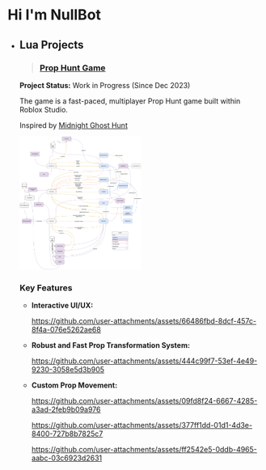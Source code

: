 # Hi I'm NullBot

- ## Lua Projects
  >### [Prop Hunt Game](https://www.roblox.com/games/15770783003/Game)
    **Project Status:** Work in Progress (Since Dec 2023)
    
    The game is a fast-paced, multiplayer Prop Hunt game built within Roblox Studio.
    
    Inspired by [Midnight Ghost Hunt](https://store.steampowered.com/app/915810/Midnight_Ghost_Hunt/)

    <img src="images/Networking_PropHunt.png" height="50%" width="50%" alt="Networking"/>

    ### Key Features
    - **Interactive UI/UX:**

        https://github.com/user-attachments/assets/66486fbd-8dcf-457c-8f4a-076e5262ae68

    - **Robust and Fast Prop Transformation System:**

        https://github.com/user-attachments/assets/444c99f7-53ef-4e49-9230-3058e5d3b905



  - **Custom Prop Movement:**
      
      https://github.com/user-attachments/assets/09fd8f24-6667-4285-a3ad-2feb9b09a976



      https://github.com/user-attachments/assets/377ff1dd-01d1-4d3e-8400-727b8b7825c7


      https://github.com/user-attachments/assets/ff2542e5-0ddb-4965-aabc-03c6923d2631


